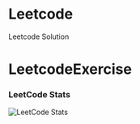 # Leetcode
Leetcode Solution
# LeetcodeExercise

### LeetCode Stats
![LeetCode Stats](https://leetcard.jacoblin.cool/JacobLinCool?theme=dark&font=Hanuman&ext=activity)
